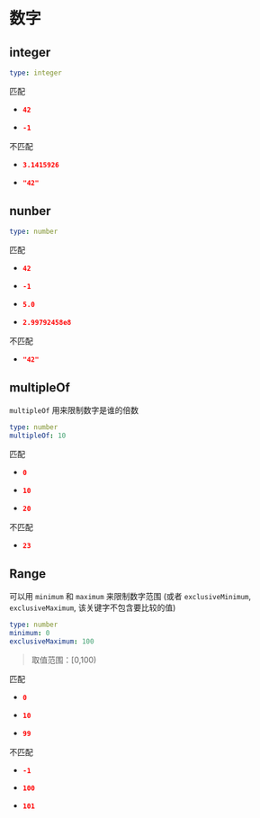 # 数字

## integer

```yaml
type: integer
```

匹配

- ```json
  42
  ```

- ```json
  -1
  ```

不匹配

- ```json
  3.1415926
  ```

- ```json
  "42"
  ```

## nunber

```yaml
type: number
```

匹配

- ```json
  42
  ```

- ```json
  -1
  ```

- ```json
  5.0
  ```

- ```json
  2.99792458e8
  ```

不匹配

- ```json
  "42"
  ```

## multipleOf

`multipleOf` 用来限制数字是谁的倍数

```yaml
type: number
multipleOf: 10
```

匹配

- ```json
  0
  ```

- ```json
  10
  ```

- ```json
  20
  ```

不匹配

- ```json
  23
  ```

## Range

可以用 `minimum` 和 `maximum` 来限制数字范围 (或者 `exclusiveMinimum`, `exclusiveMaximum`, 该关键字不包含要比较的值)

```yaml
type: number
minimum: 0
exclusiveMaximum: 100
```

> 取值范围：[0,100)

匹配

- ```json
  0
  ```

- ```json
  10
  ```

- ```json
  99
  ```

不匹配

- ```json
  -1
  ```

- ```json
  100
  ```

- ```json
  101
  ```